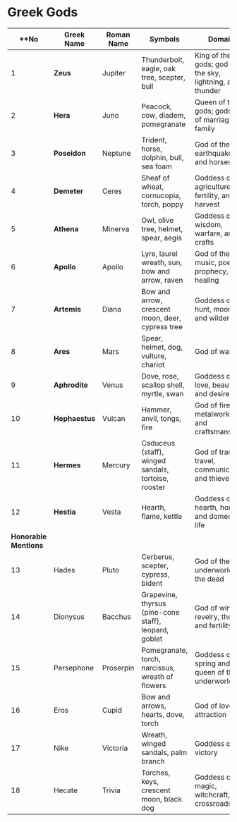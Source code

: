 # Greek Gods

| **No                   | **Greek Name** | **Roman Name** | **Symbols**                                           | **Domain**                                               |
| ---------------------- | -------------- | -------------- | ----------------------------------------------------- | -------------------------------------------------------- |
| 1                      | **Zeus**       | Jupiter        | Thunderbolt, eagle, oak tree, scepter, bull           | King of the gods; god of the sky, lightning, and thunder |
| 2                      | **Hera**       | Juno           | Peacock, cow, diadem, pomegranate                     | Queen of the gods; goddess of marriage and family        |
| 3                      | **Poseidon**   | Neptune        | Trident, horse, dolphin, bull, sea foam               | God of the sea, earthquakes, and horses                  |
| 4                      | **Demeter**    | Ceres          | Sheaf of wheat, cornucopia, torch, poppy              | Goddess of agriculture, fertility, and harvest           |
| 5                      | **Athena**     | Minerva        | Owl, olive tree, helmet, spear, aegis                 | Goddess of wisdom, warfare, and crafts                   |
| 6                      | **Apollo**     | Apollo         | Lyre, laurel wreath, sun, bow and arrow, raven        | God of the sun, music, poetry, prophecy, and healing     |
| 7                      | **Artemis**    | Diana          | Bow and arrow, crescent moon, deer, cypress tree      | Goddess of the hunt, moon, and wilderness                |
| 8                      | **Ares**       | Mars           | Spear, helmet, dog, vulture, chariot                  | God of war                                               |
| 9                      | **Aphrodite**  | Venus          | Dove, rose, scallop shell, myrtle, swan               | Goddess of love, beauty, and desire                      |
| 10                     | **Hephaestus** | Vulcan         | Hammer, anvil, tongs, fire                            | God of fire, metalworking, and craftsmanship             |
| 11                     | **Hermes**     | Mercury        | Caduceus (staff), winged sandals, tortoise, rooster   | God of trade, travel, communication, and thieves         |
| 12                     | **Hestia**     | Vesta          | Hearth, flame, kettle                                 | Goddess of the hearth, home, and domestic life           |
| **Honorable Mentions** |                |                |                                                       |                                                          |
| 13                     | Hades          | Pluto          | Cerberus, scepter, cypress, bident                    | God of the underworld and the dead                       |
| 14                     | Dionysus       | Bacchus        | Grapevine, thyrsus (pine-cone staff), leopard, goblet | God of wine, revelry, theater, and fertility             |
| 15                     | Persephone     | Proserpin      | Pomegranate, torch, narcissus, wreath of flowers      | Goddess of spring and queen of the underworld            |
| 16                     | Eros           | Cupid          | Bow and arrows, hearts, dove, torch                   | God of love and attraction                               |
| 17                     | Nike           | Victoria       | Wreath, winged sandals, palm branch                   | Goddess of victory                                       |
| 18                     | Hecate         | Trivia         | Torches, keys, crescent moon, black dog               | Goddess of magic, witchcraft, and crossroads             |
